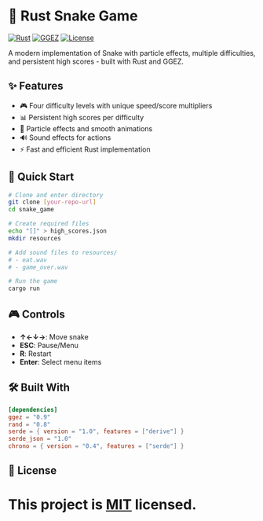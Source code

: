 # 🐍 Rust Snake Game

[![Rust](https://img.shields.io/badge/rust-2021_edition-orange.svg)](https://www.rust-lang.org)
[![GGEZ](https://img.shields.io/badge/GGEZ-0.9-blue.svg)](https://ggez.rs/)
[![License](https://img.shields.io/badge/license-MIT-green.svg)](https://opensource.org/licenses/MIT)

A modern implementation of Snake with particle effects, multiple difficulties, and persistent high scores - built with Rust and GGEZ.

## ✨ Features

- 🎮 Four difficulty levels with unique speed/score multipliers
- 📊 Persistent high scores per difficulty
- 🎯 Particle effects and smooth animations
- 🔊 Sound effects for actions
- ⚡ Fast and efficient Rust implementation

## 🚀 Quick Start

```bash
# Clone and enter directory
git clone [your-repo-url]
cd snake_game

# Create required files
echo "[]" > high_scores.json
mkdir resources

# Add sound files to resources/
# - eat.wav
# - game_over.wav

# Run the game
cargo run
```

## 🎮 Controls

- **↑←↓→**: Move snake
- **ESC**: Pause/Menu
- **R**: Restart
- **Enter**: Select menu items

## 🛠️ Built With

```toml
[dependencies]
ggez = "0.9"
rand = "0.8"
serde = { version = "1.0", features = ["derive"] }
serde_json = "1.0"
chrono = { version = "0.4", features = ["serde"] }
```

## 📝 License

This project is [MIT](LICENSE) licensed.
======
